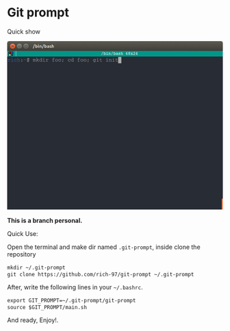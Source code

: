# Git prompt

Quick show

![prompt](prompt.gif)

**This is a branch personal.**

Quick Use:

Open the terminal and make dir named `.git-prompt`, inside clone the repository

```shell
mkdir ~/.git-prompt
git clone https://github.com/rich-97/git-prompt ~/.git-prompt
```

After, write the following lines in your `~/.bashrc`.

```shell
export GIT_PROMPT=~/.git-prompt/git-prompt
source $GIT_PROMPT/main.sh
```

And ready, Enjoy!.
